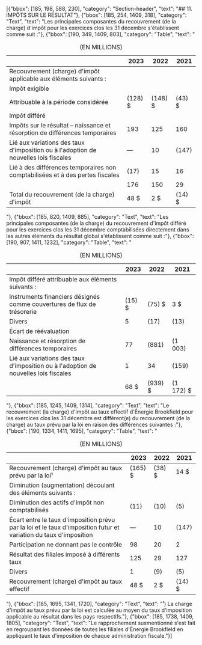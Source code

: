 [{"bbox": [185, 198, 588, 230], "category": "Section-header", "text": "## 11. IMPÔTS SUR LE RÉSULTAT"}, {"bbox": [185, 254, 1409, 318], "category": "Text", "text": "Les principales composantes du recouvrement (de la charge) d'impôt pour les exercices clos les 31 décembre s'établissent comme suit :"}, {"bbox": [190, 349, 1409, 803], "category": "Table", "text": "<table><caption>(EN MILLIONS)</caption><thead><tr><th></th><th>2023</th><th>2022</th><th>2021</th></tr></thead><tbody><tr><td>Recouvrement (charge) d'impôt applicable aux éléments suivants :</td><td></td><td></td><td></td></tr><tr><td>Impôt exigible</td><td></td><td></td><td></td></tr><tr><td>Attribuable à la période considérée</td><td>(128) $</td><td>(148) $</td><td>(43) $</td></tr><tr><td>Impôt différé</td><td></td><td></td><td></td></tr><tr><td>Impôts sur le résultat – naissance et résorption de différences temporaires</td><td>193</td><td>125</td><td>160</td></tr><tr><td>Lié aux variations des taux d'imposition ou à l'adoption de nouvelles lois fiscales</td><td>—</td><td>10</td><td>(147)</td></tr><tr><td>Lié à des différences temporaires non comptabilisées et à des pertes fiscales</td><td>(17)</td><td>15</td><td>16</td></tr><tr><td></td><td>176</td><td>150</td><td>29</td></tr><tr><td>Total du recouvrement (de la charge) d'impôt</td><td>48 $</td><td>2 $</td><td>(14) $</td></tr></tbody></table>"}, {"bbox": [185, 820, 1409, 885], "category": "Text", "text": "Les principales composantes (de la charge) du recouvrement d'impôt différé pour les exercices clos les 31 décembre comptabilisées directement dans les autres éléments du résultat global s'établissent comme suit :"}, {"bbox": [190, 907, 1411, 1232], "category": "Table", "text": "<table><caption>(EN MILLIONS)</caption><thead><tr><th></th><th>2023</th><th>2022</th><th>2021</th></tr></thead><tbody><tr><td>Impôt différé attribuable aux éléments suivants :</td><td></td><td></td><td></td></tr><tr><td>Instruments financiers désignés comme couvertures de flux de trésorerie</td><td>(15) $</td><td>(75) $</td><td>3 $</td></tr><tr><td>Divers</td><td>5</td><td>(17)</td><td>(13)</td></tr><tr><td>Écart de réévaluation</td><td></td><td></td><td></td></tr><tr><td>Naissance et résorption de différences temporaires</td><td>77</td><td>(881)</td><td>(1 003)</td></tr><tr><td>Lié aux variations des taux d'imposition ou à l'adoption de nouvelles lois fiscales</td><td>1</td><td>34</td><td>(159)</td></tr><tr><td></td><td>68 $</td><td>(939) $</td><td>(1 172) $</td></tr></tbody></table>"}, {"bbox": [185, 1245, 1409, 1314], "category": "Text", "text": "Le recouvrement (la charge) d'impôt au taux effectif d'Énergie Brookfield pour les exercices clos les 31 décembre est différent(e) du recouvrement (de la charge) au taux prévu par la loi en raison des différences suivantes :"}, {"bbox": [190, 1334, 1411, 1695], "category": "Table", "text": "<table><caption>(EN MILLIONS)</caption><thead><tr><th></th><th>2023</th><th>2022</th><th>2021</th></tr></thead><tbody><tr><td>Recouvrement (charge) d'impôt au taux prévu par la loi¹</td><td>(165) $</td><td>(38) $</td><td>14 $</td></tr><tr><td>Diminution (augmentation) découlant des éléments suivants :</td><td></td><td></td><td></td></tr><tr><td>Diminution des actifs d'impôt non comptabilisés</td><td>(11)</td><td>(10)</td><td>(5)</td></tr><tr><td>Écart entre le taux d'imposition prévu par la loi et le taux d'imposition futur et variation du taux d'imposition</td><td>—</td><td>10</td><td>(147)</td></tr><tr><td>Participation ne donnant pas le contrôle</td><td>98</td><td>20</td><td>2</td></tr><tr><td>Résultat des filiales imposé à différents taux</td><td>125</td><td>29</td><td>127</td></tr><tr><td>Divers</td><td>1</td><td>(9)</td><td>(5)</td></tr><tr><td>Recouvrement (charge) d'impôt au taux effectif</td><td>48 $</td><td>2 $</td><td>(14) $</td></tr></tbody></table>"}, {"bbox": [185, 1695, 1341, 1720], "category": "Text", "text": "¹) La charge d'impôt au taux prévu par la loi est calculée au moyen du taux d'imposition applicable au résultat dans les pays respectifs."}, {"bbox": [185, 1738, 1409, 1805], "category": "Text", "text": "Le rapprochement susmentionné s'est fait en regroupant les données de toutes les filiales d'Énergie Brookfield en appliquant le taux d'imposition de chaque administration fiscale."}]